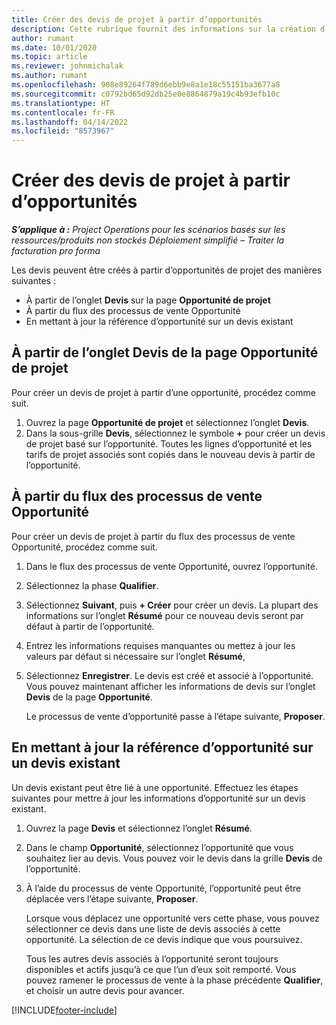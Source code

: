 ```yaml
---
title: Créer des devis de projet à partir d’opportunités
description: Cette rubrique fournit des informations sur la création d’un devis de projet à partir d’une opportunité.
author: rumant
ms.date: 10/01/2020
ms.topic: article
ms.reviewer: johnmichalak
ms.author: rumant
ms.openlocfilehash: 908e89264f789d6ebb9e8a1e18c55151ba3677a8
ms.sourcegitcommit: c0792bd65d92db25e0e8864879a19c4b93efb10c
ms.translationtype: HT
ms.contentlocale: fr-FR
ms.lasthandoff: 04/14/2022
ms.locfileid: "8573967"
---
```

# <a name="create-project-quotes-from-opportunities"></a>Créer des devis de projet à partir d’opportunités

_**S’applique à :** Project Operations pour les scénarios basés sur les ressources/produits non stockés Déploiement simplifié – Traiter la facturation pro forma_

Les devis peuvent être créés à partir d’opportunités de projet des manières suivantes :

- À partir de l’onglet **Devis** sur la page **Opportunité de projet**
- À partir du flux des processus de vente Opportunité
- En mettant à jour la référence d’opportunité sur un devis existant

## <a name="from-the-quotes-tab-of-the-project-opportunity-page"></a>À partir de l’onglet Devis de la page Opportunité de projet

Pour créer un devis de projet à partir d’une opportunité, procédez comme suit.

1. Ouvrez la page **Opportunité de projet** et sélectionnez l’onglet **Devis**. 
2. Dans la sous-grille **Devis**, sélectionnez le symbole **+** pour créer un devis de projet basé sur l’opportunité. Toutes les lignes d’opportunité et les tarifs de projet associés sont copiés dans le nouveau devis à partir de l’opportunité.

## <a name="from-the-opportunity-sales-process-flow"></a>À partir du flux des processus de vente Opportunité

Pour créer un devis de projet à partir du flux des processus de vente Opportunité, procédez comme suit.

1. Dans le flux des processus de vente Opportunité, ouvrez l’opportunité.
2. Sélectionnez la phase **Qualifier**. 
3. Sélectionnez **Suivant**, puis **+ Créer** pour créer un devis. La plupart des informations sur l’onglet **Résumé** pour ce nouveau devis seront par défaut à partir de l’opportunité. 
4. Entrez les informations requises manquantes ou mettez à jour les valeurs par défaut si nécessaire sur l’onglet **Résumé**,
5. Sélectionnez **Enregistrer**. Le devis est créé et associé à l’opportunité. Vous pouvez maintenant afficher les informations de devis sur l’onglet **Devis** de la page **Opportunité**. 

   Le processus de vente d’opportunité passe à l’étape suivante, **Proposer**.


## <a name="by-updating-the-opportunity-reference-on-an-existing-quote"></a>En mettant à jour la référence d’opportunité sur un devis existant

Un devis existant peut être lié à une opportunité. Effectuez les étapes suivantes pour mettre à jour les informations d’opportunité sur un devis existant.

1. Ouvrez la page **Devis** et sélectionnez l’onglet **Résumé**.
2. Dans le champ **Opportunité**, sélectionnez l’opportunité que vous souhaitez lier au devis. Vous pouvez voir le devis dans la grille **Devis** de l’opportunité. 
3. À l’aide du processus de vente Opportunité, l’opportunité peut être déplacée vers l’étape suivante, **Proposer**. 

   Lorsque vous déplacez une opportunité vers cette phase, vous pouvez sélectionner ce devis dans une liste de devis associés à cette opportunité. La sélection de ce devis indique que vous poursuivez.

   Tous les autres devis associés à l’opportunité seront toujours disponibles et actifs jusqu’à ce que l’un d’eux soit remporté. Vous pouvez ramener le processus de vente à la phase précédente **Qualifier**, et choisir un autre devis pour avancer.


[!INCLUDE[footer-include](../includes/footer-banner.md)]